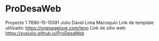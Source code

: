 # ProDesaWeb
Proyecto 1
7690-15-15591 Julio David Lima Marroquin
Link de template utilizado: https://onepagelove.com/leno
Link de sitio web: https://sysjulio.github.io/ProDesaWeb
